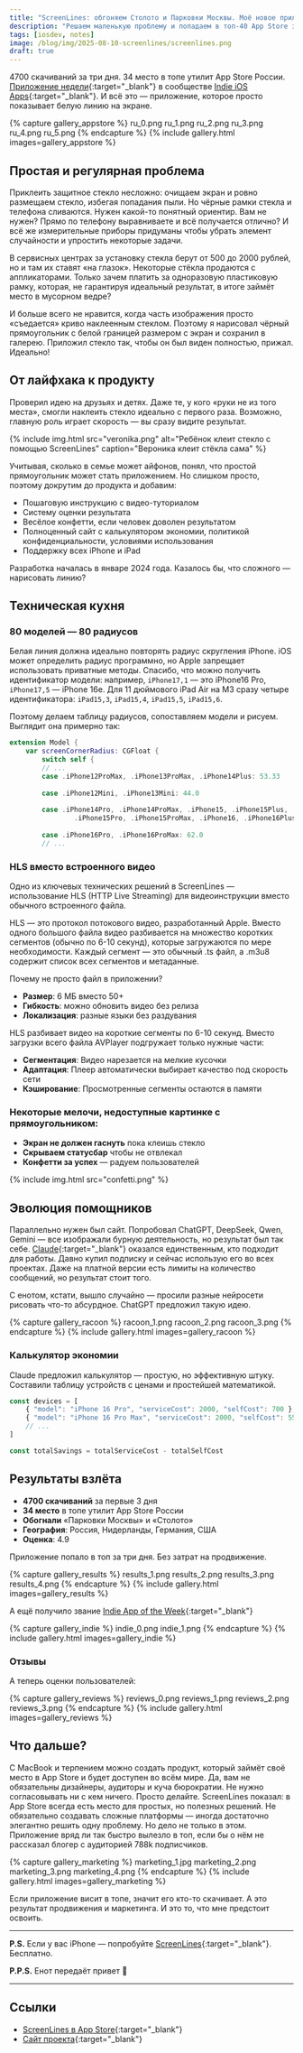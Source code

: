 ```yaml
---
title: "ScreenLines: обгоняем Столото и Парковки Москвы. Моё новое приложение"
description: "Решаем маленькую проблему и попадаем в топ-40 App Store за 3 дня. В конце статьи секрет."
tags: [iosdev, notes]
image: /blog/img/2025-08-10-screenlines/screenlines.png
draft: true
---
```


4700 скачиваний за три дня. 34 место в топе утилит App Store России. [Приложение недели](https://x.com/ios_dev_alb/status/1956656538841477335){:target="_blank"} в сообществе [Indie iOS Apps](https://x.com/ios_dev_alb/status/1956656538841477335?s=46&t=XX_GDAhHPLfRalDTeluI4w){:target="_blank"}. И всё это — приложение, которое просто показывает белую линию на экране.

{% capture gallery_appstore %}
ru_0.png
ru_1.png
ru_2.png
ru_3.png
ru_4.png
ru_5.png
{% endcapture %}
{% include gallery.html images=gallery_appstore %}

## Простая и регулярная проблема

Приклеить защитное стекло несложно: очищаем экран и ровно размещаем стекло, избегая попадания пыли. Но чёрные рамки стекла и телефона сливаются. Нужен какой-то понятный ориентир. Вам не нужен? Прямо по телефону выравниваете и всё получается отлично? И всё же измерительные приборы придуманы чтобы убрать элемент случайности и упростить некоторые задачи.

В сервисных центрах за установку стекла берут от 500 до 2000 рублей, но и там их ставят «на глазок». Некоторые стёкла продаются с аппликаторами. Только зачем платить за одноразовую пластиковую рамку, которая, не гарантируя идеальный результат, в итоге займёт место в мусорном ведре?

И больше всего не нравится, когда часть изображения просто «съедается» криво наклеенным стеклом. Поэтому я нарисовал чёрный прямоугольник с белой границей размером с экран и сохранил в галерею. Приложил стекло так, чтобы он был виден полностью, прижал. Идеально!

## От лайфхака к продукту

Проверил идею на друзьях и детях. Даже те, у кого «руки не из того места», смогли наклеить стекло идеально с первого раза. Возможно, главную роль играет скорость — вы сразу видите результат.

{% include img.html src="veronika.png" alt="Ребёнок клеит стекло с помощью ScreenLines" caption="Вероника клеит стёкла сама" %}

Учитывая, сколько в семье может айфонов, понял, что простой прямоугольник может стать приложением. Но слишком просто, поэтому докрутим до продукта и добавим:

- Пошаговую инструкцию с видео-туториалом
- Систему оценки результата
- Весёлое конфетти, если человек доволен результатом
- Полноценный сайт с калькулятором экономии, политикой конфиденциальности, условиями использования
- Поддержку всех iPhone и iPad

Разработка началась в январе 2024 года. Казалось бы, что сложного — нарисовать линию?

## Техническая кухня

### 80 моделей — 80 радиусов

Белая линия должна идеально повторять радиус скругления iPhone. iOS может определить радиус программно, но Apple запрещает использовать приватные методы. Спасибо, что можно получить идентификатор модели: например, `iPhone17,1` — это iPhone16 Pro, `iPhone17,5` — iPhone 16e. Для 11 дюймового iPad Air на M3 сразу четыре идентификатора: `iPad15,3`, `iPad15,4`, `iPad15,5`, `iPad15,6`.

Поэтому делаем таблицу радиусов, сопоставляем модели и рисуем. Выглядит она примерно так: 

```swift
extension Model {
    var screenCornerRadius: CGFloat {
        switch self {    
        // ... 
        case .iPhone12ProMax, .iPhone13ProMax, .iPhone14Plus: 53.33
            
        case .iPhone12Mini, .iPhone13Mini: 44.0
                
        case .iPhone14Pro, .iPhone14ProMax, .iPhone15, .iPhone15Plus,
                .iPhone15Pro, .iPhone15ProMax, .iPhone16, .iPhone16Plus: 55.0
            
        case .iPhone16Pro, .iPhone16ProMax: 62.0
        // ... 
```

### HLS вместо встроенного видео

Одно из ключевых технических решений в ScreenLines — использование HLS (HTTP Live Streaming) для видеоинструкции вместо обычного встроенного файла.

HLS — это протокол потокового видео, разработанный Apple. Вместо одного большого файла видео разбивается на множество коротких сегментов (обычно по 6-10 секунд), которые загружаются по мере необходимости. Каждый сегмент — это обычный .ts файл, а .m3u8 содержит список всех сегментов и метаданные.

Почему не просто файл в приложении?
- **Размер**: 6 МБ вместо 50+
- **Гибкость**: можно обновить видео без релиза
- **Локализация**: разные языки без раздувания

HLS разбивает видео на короткие сегменты по 6-10 секунд. Вместо загрузки всего файла AVPlayer подгружает только нужные части:

- **Сегментация**: Видео нарезается на мелкие кусочки
- **Адаптация**: Плеер автоматически выбирает качество под скорость сети
- **Кэширование**: Просмотренные сегменты остаются в памяти

### Некоторые мелочи, недоступные картинке с прямоугольником:

- **Экран не должен гаснуть** пока клеишь стекло
- **Скрываем статусбар** чтобы не отвлекал 
- **Конфетти за успех** — радуем пользователей

{% include img.html src="confetti.png" %}

## Эволюция помощников

Параллельно нужен был сайт. Попробовал ChatGPT, DeepSeek, Qwen, Gemini — все изображали бурную деятельность, но результат был так себе.
[Claude](https://claude.ai){:target="_blank"} оказался единственным, кто подходит для работы. Давно купил подписку и сейчас использую его во всех проектах. Даже на платной версии есть лимиты на количество сообщений, но результат стоит того.

С енотом, кстати, вышло случайно — просили разные нейросети рисовать что-то абсурдное. ChatGPT предложил такую идею.

{% capture gallery_racoon %}
racoon_1.png
racoon_2.png
racoon_3.png
{% endcapture %}
{% include gallery.html images=gallery_racoon %}

### Калькулятор экономии

Claude предложил калькулятор — простую, но эффективную штуку. Составили таблицу устройств с ценами и простейшей математикой.

```javascript
const devices = [
    { "model": "iPhone 16 Pro", "serviceCost": 2000, "selfCost": 700 },
    { "model": "iPhone 16 Pro Max", "serviceCost": 2000, "selfCost": 550 },
    // ... 
]

const totalSavings = totalServiceCost - totalSelfCost
```

## Результаты взлёта

- **4700 скачиваний** за первые 3 дня
- **34 место** в топе утилит App Store России  
- **Обогнали** «Парковки Москвы» и «Столото»
- **География**: Россия, Нидерланды, Германия, США
- **Оценка**: 4.9

Приложение попало в топ за три дня. Без затрат на продвижение.

{% capture gallery_results %}
results_1.png
results_2.png
results_3.png
results_4.png
{% endcapture %}
{% include gallery.html images=gallery_results %}

А ещё получило звание [Indie App of the Week](https://x.com/ios_dev_alb/status/1956656538841477335){:target="_blank"}

{% capture gallery_indie %}
indie_0.png
indie_1.png
{% endcapture %}
{% include gallery.html images=gallery_indie %}

### Отзывы

А теперь оценки пользователей:

{% capture gallery_reviews %}
reviews_0.png
reviews_1.png
reviews_2.png
reviews_3.png
{% endcapture %}
{% include gallery.html images=gallery_reviews %}

## Что дальше?

С MacBook и терпением можно создать продукт, который займёт своё место в App Store и будет доступен во всём мире. Да, вам не обязательны дизайнеры, аудиторы и куча бюрократии. Не нужно согласовывать ни с кем ничего. Просто делайте.
ScreenLines показал: в App Store всегда есть место для простых, но полезных решений. Не обязательно создавать сложные платформы — иногда достаточно элегантно решить одну проблему.
Но дело не только в этом. Приложение вряд ли так быстро вылезло в топ, если бы о нём не рассказал блогер с аудиторией 788k подписчиков. 

{% capture gallery_marketing %}
marketing_1.jpg
marketing_2.png
marketing_3.png
marketing_4.png
{% endcapture %}
{% include gallery.html images=gallery_marketing %}

Если приложение висит в топе, значит его кто-то скачивает. А это результат продвижения и маркетинга. И это то, что мне предстоит освоить.

---

**P.S.** Если у вас iPhone — попробуйте [ScreenLines](https://apps.apple.com/app/id6739783494){:target="_blank"}. Бесплатно.

**P.P.S.** Енот передаёт привет 👋

---

## Ссылки

- [ScreenLines в App Store](https://apps.apple.com/app/id6739783494){:target="_blank"}
- [Сайт проекта](https://screenlines.app){:target="_blank"}